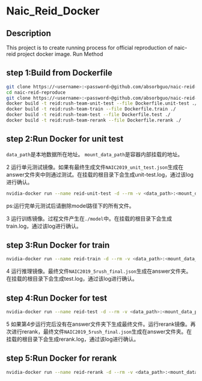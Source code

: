 # Naic_Reid_Docker

## Description

This project is to create running process for official reproduction of naic-reid project docker image.
Run Method

## step 1:Build from Dockerfile
```bash
git clone https://<username>:<password>@github.com/absorbguo/naic-reid-reproduce.git
cd naic-reid-reproduce
git clone https://<username>:<password>@github.com/absorbguo/naic-reid-rush-team.git
docker build -t reid:rush-team-unit-test --file Dockerfile.unit-test ./
docker build -t reid:rush-team-train --file Dockerfile.train ./
docker build -t reid:rush-team-test --file Dockerfile.test ./
docker build -t reid:rush-team-rerank --file Dockerfile.rerank ./
```

## step 2:Run Docker for unit test
`data_path`是本地数据所在地址。 `mount_data_path`是容器内部挂载的地址。

2 运行单元测试镜像。如果有最终生成文件`NAIC2019_unit_test.json`生成在answer文件夹中则通过测试。在挂载的根目录下会生成unit-test.log，通过该log进行确认。

```bash
nvidia-docker run --name reid-unit-test -d --rm -v <data_path>:<mount_data_path> --shm-size=20480m reid:rush-team-unit-test
```

ps:运行完单元测试后请删除model路径下的所有文件。

3 运行训练镜像。过程文件产生在`./model`中。在挂载的根目录下会生成train.log，通过该log进行确认。

## step 3:Run Docker for train
```bash
nvidia-docker run --name reid-train -d --rm -v <data_path>:<mount_data_path> --shm-size=20480m reid:rush-team-train
```

4 运行推理镜像。最终文件`NAIC2019_5rush_final.json`生成在answer文件夹。在挂载的根目录下会生成test.log，通过该log进行确认。

## step 4:Run Docker for test
```bash
nvidia-docker run --name reid-test -d --rm -v <data_path>:<mount_data_path> --shm-size=20480m reid:rush-team-test
```

5 如果第4步运行完后没有在answer文件夹下生成最终文件。运行rerank镜像。再次进行rerank，最终文件`NAIC2019_5rush_final.json`生成在answer文件夹。在挂载的根目录下会生成rerank.log，通过该log进行确认。

## step 5:Run Docker for rerank
```bash
nvidia-docker run --name reid-rerank -d --rm -v <data_path>:<mount_data_path> --shm-size=30720m reid:rush-team-rerank
```

